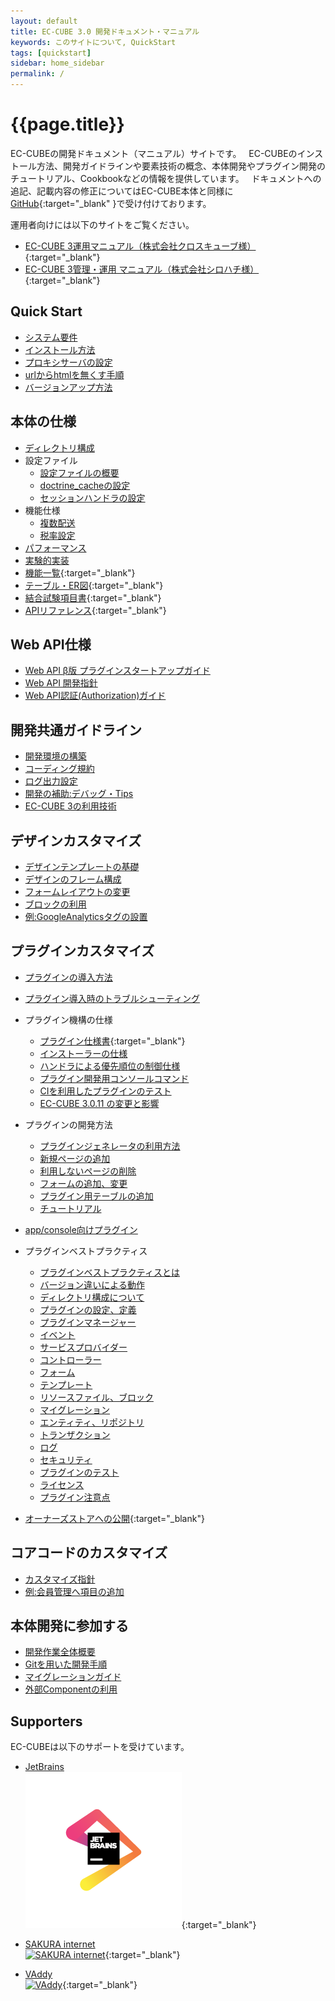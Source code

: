 ```yaml
---
layout: default
title: EC-CUBE 3.0 開発ドキュメント・マニュアル
keywords: このサイトについて, QuickStart
tags: [quickstart]
sidebar: home_sidebar
permalink: /
---
```


# {{page.title}}

 EC-CUBEの開発ドキュメント（マニュアル）サイトです。    
 EC-CUBEのインストール方法、開発ガイドラインや要素技術の概念、本体開発やプラグイン開発のチュートリアル、Cookbookなどの情報を提供しています。  
 ドキュメントへの追記、記載内容の修正についてはEC-CUBE本体と同様に[GitHub](https://github.com/EC-CUBE/ec-cube.github.io/){:target="_blank"
}で受け付けております。

運用者向けには以下のサイトをご覧ください。

+ [EC-CUBE 3運用マニュアル（株式会社クロスキューブ様）](https://www.xross-cube.com/service/ec-cube%E3%82%AB%E3%82%B9%E3%82%BF%E3%83%9E%E3%82%A4%E3%82%BA/eccube3-manual/){:target="_blank"}
+ [EC-CUBE 3管理・運用 マニュアル（株式会社シロハチ様）](https://www.shiro8.net/manual/v30x/){:target="_blank"}

## Quick Start

+ [システム要件](/quickstart_requirement)
+ [インストール方法](/quickstart_install)
+ [プロキシサーバの設定](/quickstart_proxy)
+ [urlからhtmlを無くす手順](/quickstart_remove-html)
+ [バージョンアップ方法](/quickstart_update)


## 本体の仕様

+ [ディレクトリ構成](/spec_directory-structure)
+ 設定ファイル
	- [設定ファイルの概要](/spec_config)
	- [doctrine_cacheの設定](/spec_doctrine-cache)
	- [セッションハンドラの設定](/spec_session-handler)
+ 機能仕様
	- [複数配送](/spec_multi-shipping)
	- [税率設定](/spec_tax)
+ [パフォーマンス](/spec_performance)
+ [実験的実装](/spec_experimental)
+ [機能一覧](https://github.com/EC-CUBE/eccube3-doc/blob/master/feature_list.xls){:target="_blank"}
+ [テーブル・ER図](https://github.com/EC-CUBE/eccube3-doc/tree/master/ER-D){:target="_blank"}
+ [結合試験項目書](https://github.com/EC-CUBE/eccube3-doc/tree/master/IntegrationTest){:target="_blank"}
+ [APIリファレンス](/api-specifications/master/index.html){:target="_blank"}

## Web API仕様

+ [Web API β版 プラグインスタートアップガイド](/api_startup-guide)
+ [Web API 開発指針](/api_policy)
+ [Web API認証(Authorization)ガイド](/api_authorization)

## 開発共通ガイドライン

+ [開発環境の構築](/guideline_development)
+ [コーディング規約](/guideline_coding-style)
+ [ログ出力設定](/guideline_log)
+ [開発の補助:デバッグ・Tips](/guideline_tips)
+ [EC-CUBE 3の利用技術](/guideline_architecture)


## デザインカスタマイズ

+ [デザインテンプレートの基礎](/design_template)
+ [デザインのフレーム構成](/design_default-frame)
+ [フォームレイアウトの変更](/design_form)
+ [ブロックの利用](/design_block)
+ [例:GoogleAnalyticsタグの設置](/design_analyticsbloc)

## プラグインカスタマイズ

+ [プラグインの導入方法](/plugin_install)
+ [プラグイン導入時のトラブルシューティング](/plugin_troubleshooting)
+ プラグイン機構の仕様
	- [プラグイン仕様書](http://downloads.ec-cube.net/src/manual/v3/plugin.pdf){:target="_blank"}
	- [インストーラーの仕様](/plugin_installer)
	- [ハンドラによる優先順位の制御仕様](/plugin_handler)
	- [プラグイン開発用コンソールコマンド](/plugin_console)
	- [CIを利用したプラグインのテスト](/plugin_test)
	- [EC-CUBE 3.0.11 の変更と影響](/plugin_update-for3011)
+ プラグインの開発方法
	- [プラグインジェネレータの利用方法](/plugin_tutorial-generate)
	- [新規ページの追加](/plugin_tutorial-pageadd)
	- [利用しないページの削除](/plugin_tutorial-pagedelete)
	- [フォームの追加、変更](/plugin_tutorial-form)
	- [プラグイン用テーブルの追加](/plugin_tutorial-table)
	- [チュートリアル](/plugin_tutorial)
+ [app/console向けプラグイン](/plugin_console-plugin)
+ プラグインベストプラクティス
	- [プラグインベストプラクティスとは](plugin_bp_about)
	- [バージョン違いによる動作](plugin_bp_version)
	- [ディレクトリ構成について](plugin_bp_directory)
	- [プラグインの設定、定義](plugin_bp_config)
	- [プラグインマネージャー](plugin_bp_pluginmanager)
	- [イベント](plugin_bp_event)
	- [サービスプロバイダー](plugin_bp_serviceprovider)
	- [コントローラー](plugin_bp_controller)
	- [フォーム](plugin_bp_form)
	- [テンプレート](plugin_bp_template)
	- [リソースファイル、ブロック](plugin_bp_asset)
	- [マイグレーション](plugin_bp_migration)
	- [エンティティ、リポジトリ](plugin_bp_db)
	- [トランザクション](/plugin_update-for3011)
	- [ログ](/guideline_log)
	- [セキュリティ](/plugin_bp_security)
	- [プラグインのテスト](/plugin_test)
	- [ライセンス](/plugin_bp_license)
	- [プラグイン注意点](/plugin_bp_badknowhow)

+ [オーナーズストアへの公開](http://www.ec-cube.net/plugin/){:target="_blank"}

## コアコードのカスタマイズ

+ [カスタマイズ指針](/customize_policy)
+ [例:会員管理へ項目の追加](/customize_example-adminadd)

## 本体開発に参加する

+ [開発作業全体概要](/collaboration_workflow)
+ [Gitを用いた開発手順](/collaboration_githubflow)
+ [マイグレーションガイド](/collaboration_migration)
+ [外部Componentの利用](/collaboration_component)

## Supporters

EC-CUBEは以下のサポートを受けています。

+ [JetBrains](https://www.jetbrains.com/)  
[![JetBrains](/images/logo_JetBrains_4.png)](https://www.jetbrains.com/){:target="_blank"}  

+ [SAKURA internet](https://www.sakura.ad.jp/)  
[![SAKURA internet](/images/3-1-2line-rgb-whiteback.png)](https://www.sakura.ad.jp/){:target="_blank"}  

+ [VAddy](https://vaddy.net/ja/)  
[![VAddy](/images/VAddy_logo.png)](https://vaddy.net/ja/){:target="_blank"}  